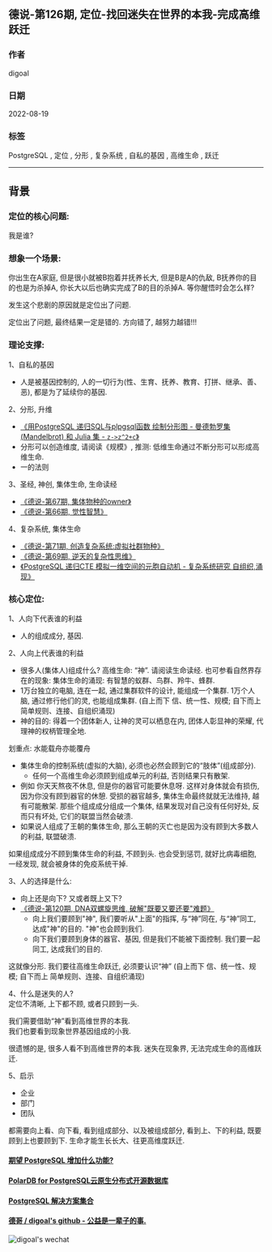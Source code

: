 ## 德说-第126期, 定位-找回迷失在世界的本我-完成高维跃迁    
                    
### 作者                    
digoal                    
                    
### 日期                    
2022-08-19                   
                    
### 标签                    
PostgreSQL , 定位 , 分形 , 复杂系统 , 自私的基因 , 高维生命 , 跃迁               
                    
----                    
                    
## 背景    
  
### 定位的核心问题:   
我是谁?       
  
### 想象一个场景:   
你出生在A家庭, 但是很小就被B抱着并抚养长大, 但是B是A的仇敌, B抚养你的目的也是为杀掉A, 你长大以后也确实完成了B的目的杀掉A. 等你醒悟时会怎么样?    
  
发生这个悲剧的原因就是定位出了问题.    
  
定位出了问题, 最终结果一定是错的. 方向错了, 越努力越错!!!     
  
### 理论支撑:   
1、自私的基因  
- 人是被基因控制的, 人的一切行为(性、生育、抚养、教育、打拼、继承、善、恶), 都是为了延续你的基因.   
  
2、分形, 升维  
- [《用PostgreSQL 递归SQL与plpgsql函数 绘制分形图 - 曼德勃罗集(Mandelbrot) 和 Julia 集 - `z->z^2+c`》](../202208/20220818_02.md)    
- 分形可以创造维度, 请阅读《规模》, 推测: 低维生命通过不断分形可以形成高维生命.     
- 一的法则   
  
3、圣经, 神创, 集体生命, 生命读经  
- [《德说-第67期, 集体物种的owner》](../202111/20211129_01.md)    
- [《德说-第66期, 觉性智慧》](../202111/20211128_01.md)    
  
4、复杂系统, 集体生命  
- [《德说-第71期, 创造复杂系统:虚拟社群物种》](../202112/20211203_03.md)    
- [《德说-第69期, 逆天的复杂性思维》](../202112/20211202_05.md)    
- [《PostgreSQL 递归CTE 模拟一维空间的元胞自动机 - 复杂系统研究 自组织,涌现》](../202112/20211202_04.md)   
  
### 核心定位:   
1、人向下代表谁的利益  
- 人的组成成分, 基因.   
  
2、人向上代表谁的利益  
- 很多人(集体人)组成什么? 高维生命: “神”. 请阅读生命读经. 也可参看自然界存在的现象: 集体生命的涌现: 有智慧的蚁群、鸟群、羚牛、蜂群.    
- 1万台独立的电脑, 连在一起, 通过集群软件的设计, 能组成一个集群.   1万个人脑, 通过修行他们的灵, 也能组成集群.   (自上而下 信、统一性、规模; 自下而上 简单规则、连接、自组织涌现)     
- 神的目的: 得着一个团体新人, 让神的灵可以栖息在内, 团体人彰显神的荣耀, 代理神的权柄管理全地.    
  
划重点: 水能载舟亦能覆舟  
- 集体生命的控制系统(虚拟的大脑), 必须也必然会顾到它的“肢体”(组成部分).   
    - 任何一个高维生命必须顾到组成单元的利益, 否则结果只有散架.   
- 例如 你天天熬夜不休息, 但是你的器官可能要休息呀. 这样对身体就会有损伤, 因为你没有顾到器官的休憩. 受损的器官越多, 集体生命最终就就无法维持, 越有可能散架. 那些个组成成分组成一个集体, 结果发现对自己没有任何好处, 反而只有坏处, 它们的联盟当然会破溃.     
- 如果说人组成了王朝的集体生命, 那么王朝的灭亡也是因为没有顾到大多数人的利益, 联盟破溃.    
  
如果组成成分不顾到集体生命的利益, 不顾到头. 也会受到惩罚, 就好比病毒细胞, 一经发现, 就会被身体的免疫系统干掉.    
  
3、人的选择是什么:   
- 向上还是向下?  又或者既上又下?    
- [《德说-第120期, DNA双螺旋思维, 破解"既要又要还要"难题》](../202207/20220727_02.md)      
    - 向上我们要顾到"神", 我们要听从"上面"的指挥, 与“神”同在, 与“神”同工, 达成"神"的目的. "神"也会顾到我们.    
    - 向下我们要顾到身体的器官、基因, 但是我们不能被下面控制. 我们要一起同工, 达成我们的目的.     
  
这就像分形. 我们要往高维生命跃迁, 必须要认识“神” (自上而下 信、统一性、规模; 自下而上 简单规则、连接、自组织涌现)     
  
4、什么是迷失的人?    
定位不清晰, 上下都不顾, 或者只顾到一头.    
  
我们需要借助“神”看到高维世界的本我.   
我们也要看到现象世界基因组成的小我.  
  
很遗憾的是, 很多人看不到高维世界的本我. 迷失在现象界, 无法完成生命的高维跃迁.    
   
  
5、启示  
- 企业  
- 部门  
- 团队  
  
都需要向上看、向下看, 看到组成部分、以及被组成部分, 看到上、下的利益, 既要顾到上也要顾到下. 生命才能生长长大、往更高维度跃迁.    
  
  
#### [期望 PostgreSQL 增加什么功能?](https://github.com/digoal/blog/issues/76 "269ac3d1c492e938c0191101c7238216")
  
  
#### [PolarDB for PostgreSQL云原生分布式开源数据库](https://github.com/ApsaraDB/PolarDB-for-PostgreSQL "57258f76c37864c6e6d23383d05714ea")
  
  
#### [PostgreSQL 解决方案集合](https://yq.aliyun.com/topic/118 "40cff096e9ed7122c512b35d8561d9c8")
  
  
#### [德哥 / digoal's github - 公益是一辈子的事.](https://github.com/digoal/blog/blob/master/README.md "22709685feb7cab07d30f30387f0a9ae")
  
  
![digoal's wechat](../pic/digoal_weixin.jpg "f7ad92eeba24523fd47a6e1a0e691b59")
  
